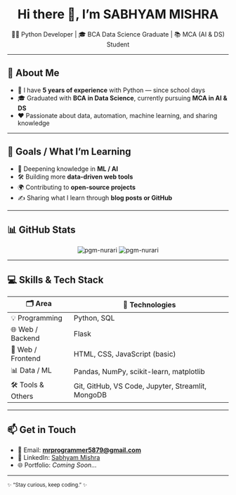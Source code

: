 <!-- Header / Hero -->
<h1 align="center">Hi there 👋, I’m SABHYAM MISHRA</h1>
<p align="center">
  👨‍💻 Python Developer | 🎓 BCA Data Science Graduate | 📚 MCA (AI & DS) Student
</p>

---

## 👀 About Me

- 🐍 I have **5 years of experience** with Python — since school days   
- 🎓 Graduated with **BCA in Data Science**, currently pursuing **MCA in AI & DS**  
- ❤️ Passionate about data, automation, machine learning, and sharing knowledge  

---

## 🎯 Goals / What I’m Learning

- 🤖 Deepening knowledge in **ML / AI**  
- 🛠️ Building more **data-driven web tools**  
- 🌍 Contributing to **open-source projects**  
- ✍️ Sharing what I learn through **blog posts or GitHub**  

---

## 📊 GitHub Stats

<p align="center">
  <img src="https://github-readme-stats.vercel.app/api?username=pgm-nurari&show_icons=true&theme=dark&locale=en" alt="pgm-nurari" />
  <img src="https://github-readme-streak-stats.herokuapp.com/?user=pgm-nurari&theme=dark" alt="pgm-nurari" />
</p>

---

## 💻 Skills & Tech Stack

| 🗂️ Area | 🚀 Technologies |
|---|---|
| 💡 Programming | Python, SQL |
| 🌐 Web / Backend | Flask |
| 🎨 Web / Frontend | HTML, CSS, JavaScript (basic) |
| 📊 Data / ML | Pandas, NumPy, scikit-learn, matplotlib |
| 🛠️ Tools & Others | Git, GitHub, VS Code, Jupyter, Streamlit, MongoDB |

---

## 📫 Get in Touch

- 📧 Email: **mrprogrammer5879@gmail.com**  
- 💼 LinkedIn: [Sabhyam Mishra](https://www.linkedin.com/in/sabhyammishra)  
- 🌐 Portfolio: *Coming Soon...*  

---

<sub>✨ “Stay curious, keep coding.” ✨</sub>
